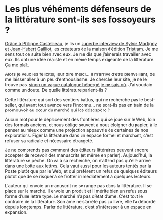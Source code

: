 # Les plus véhéments défenseurs de la littérature sont-ils ses fossoyeurs ?

[Grâce à Philippe Castelneau](https://twitter.com/castelneau/status/631094962172624896), je lis un [superbe interview de Sylvie Martigny et Jean-Hubert Gailliot](http://www.vice.com/fr/read/fin-de-la-lecture-en-france-203), les créateurs de la maison d’édition [Tristram](https://fr.wikipedia.org/wiki/Tristram). Je me sens tout de suite bien avec eux. Je me dis que j’aimerais travailler avec eux. Ils ont une idée réaliste et en même temps exigeante de la littérature. Ça me plaît.<span id="more-42248"></span>

Alors je veux les féliciter, leur dire merci… Il m’arrive d’être bienveillant, de me laisser aller à un peu d’enthousiasme. Je cherche leur site, je ne le trouve pas, [sinon un vague catalogue hébergé je ne sais où](http://www.lekti-ecriture.com/editeurs/-Tristram,79-.html). J’ai soudain comme un doute. De quelle littérature parlent-ils ?

Cette littérature qui sort des sentiers battus, qui ne recherche pas le best-seller, qui avant tout avance vers l’inconnu… ne sont-ils pas en train de la promouvoir au cœur du marché qui les désespère ?

Aucun mot pour le déplacement des frontières qui se joue sur le Web, loin des formats anciens, et nous oblige souvent à nous éloigner du papier, à le penser au mieux comme une projection appauvrie de certaines de nos explorations. Figer la littérature dans un espace formel et marchant, c’est refuser sa radicale et nécessaire étrangeté.

Je ne comprends pas comment des éditeurs littéraires peuvent encore accepter de recevoir des manuscrits (et même en parler). Aujourd’hui, la littérature se pêche. On va à sa recherche, on n’attend pas qu’elle arrive dans une boîte aux lettres. Cela vaut aussi pour les auteurs tentés par la Poste plutôt que par le Web, et qui préfèrent un refus de quelques éditeurs plutôt que de se risquer à se frotter immédiatement à quelques lecteurs.

L’auteur qui envoie un manuscrit ne se range pas dans la littérature. Il se place sur le marché. Il envoie un produit et il mérite bien un refus sous forme d’une lettre type. Le marché n’a pas d’état d’âme. C’est tout le contraire de la littérature. Son âme ne s’arrête pas au livre, elle l’a débordé depuis longtemps. Parler de littérature, c’est s’intéresser à un espace en expansion.